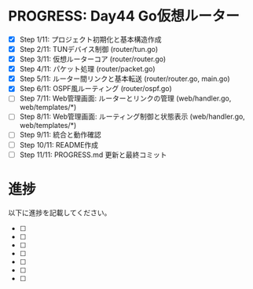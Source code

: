 # PROGRESS: Day44 Go仮想ルーター

- [x] Step 1/11: プロジェクト初期化と基本構造作成
- [x] Step 2/11: TUNデバイス制御 (router/tun.go)
- [x] Step 3/11: 仮想ルーターコア (router/router.go)
- [x] Step 4/11: パケット処理 (router/packet.go)
- [x] Step 5/11: ルーター間リンクと基本転送 (router/router.go, main.go)
- [x] Step 6/11: OSPF風ルーティング (router/ospf.go)
- [ ] Step 7/11: Web管理画面: ルーターとリンクの管理 (web/handler.go, web/templates/*)
- [ ] Step 8/11: Web管理画面: ルーティング制御と状態表示 (web/handler.go, web/templates/*)
- [ ] Step 9/11: 統合と動作確認
- [ ] Step 10/11: README作成
- [ ] Step 11/11: PROGRESS.md 更新と最終コミット

# 進捗

以下に進捗を記載してください。


- [ ] 
- [ ] 
- [ ] 
- [ ] 
- [ ] 
- [ ] 
- [ ] 
